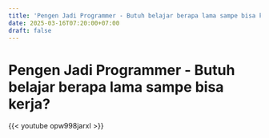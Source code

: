 ```yaml
---
title: 'Pengen Jadi Programmer - Butuh belajar berapa lama sampe bisa kerja?'
date: 2025-03-16T07:20:00+07:00
draft: false
---
```


# Pengen Jadi Programmer - Butuh belajar berapa lama sampe bisa kerja?

{{< youtube opw998jarxI >}}
